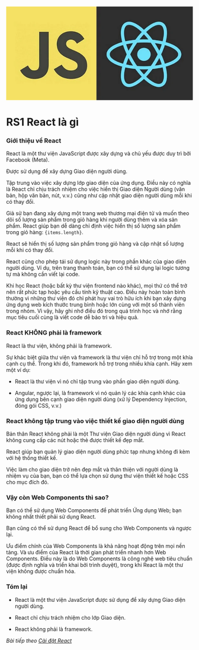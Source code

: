 ![Create-HTML-1](images/reactjs.webp)

# RS1 React là gì

### Giới thiệu về React

React là một thư viện JavaScript được xây dựng và chủ yếu được duy trì bởi Facebook (Meta).

Được sử dụng để xây dựng Giao diện người dùng.

Tập trung vào việc xây dựng lớp giao diện của ứng dụng. Điều này có nghĩa là React chỉ chịu trách nhiệm cho việc hiển thị Giao diện Người dùng (văn bản, hộp văn bản, nút, v.v.) cũng như cập nhật giao diện người dùng mỗi khi có thay đổi.

Giả sử bạn đang xây dựng một trang web thương mại điện tử và muốn theo dõi số lượng sản phẩm trong giỏ hàng khi người dùng thêm và xóa sản phẩm. React giúp bạn dễ dàng chỉ định việc hiển thị số lượng sản phẩm trong giỏ hàng: `{items.length}`.

React sẽ hiển thị số lượng sản phẩm trong giỏ hàng và cập nhật số lượng mỗi khi có thay đổi.

React cũng cho phép tái sử dụng logic này trong phần khác của giao diện người dùng. Ví dụ, trên trang thanh toán, bạn có thể sử dụng lại logic tương tự mà không cần viết lại code.

Khi học React (hoặc bất kỳ thư viện frontend nào khác), mọi thứ có thể trở nên rất phức tạp hoặc yêu cầu tính kỹ thuật cao. Điều này hoàn toàn bình thường vì những thư viện đó chỉ phát huy vai trò hữu ích khi bạn xây dựng ứng dụng web kích thước trung bình hoặc lớn cùng với một số thành viên trong nhóm. Vì vậy, hãy ghi nhớ điều đó trong quá trình học và nhớ rằng mục tiêu cuối cùng là viết code dễ bảo trì và hiệu quả.

### React KHÔNG phải là framework

React là thư viện, không phải là framework.

Sự khác biệt giữa thư viện và framework là thư viện chỉ hỗ trợ trong một khía cạnh cụ thể. Trong khi đó, framework hỗ trợ trong nhiều khía cạnh. Hãy xem một ví dụ:

- React là thư viện vì nó chỉ tập trung vào phần giao diện người dùng.

- Angular, ngược lại, là framework vì nó quản lý các khía cạnh khác của ứng dụng bên cạnh giao diện người dùng (xử lý Dependency Injection, đóng gói CSS, v.v.)

### React không tập trung vào việc thiết kế giao diện người dùng 

Bản thân React không phải là một Thư viện Giao diện người dùng vì React không cung cấp các nút hoặc thẻ được thiết kế đẹp mắt.

React giúp bạn quản lý giao diện người dùng phức tạp nhưng không đi kèm với hệ thống thiết kế.

Việc làm cho giao diện trở nên đẹp mắt và thân thiện với người dùng là nhiệm vụ của bạn, bạn có thể lựa chọn sử dụng thư viện thiết kế hoặc CSS cho mục đích đó.

### Vậy còn Web Components thì sao?

Bạn có thể sử dụng Web Components để phát triển Ứng dụng Web; bạn không nhất thiết phải sử dụng React.

Bạn cũng có thể sử dụng React để bổ sung cho Web Components và ngược lại.

Ưu điểm chính của Web Components là khả năng hoạt động trên mọi nền tảng. Và ưu điểm của React là thời gian phát triển nhanh hơn Web Components. Điều này là do Web Components là công nghệ web tiêu chuẩn (được định nghĩa và triển khai bởi trình duyệt), trong khi React là một thư viện không được chuẩn hóa.

### Tóm lại

- React là một thư viện JavaScript được sử dụng để xây dựng Giao diện người dùng.

- React chỉ chịu trách nhiệm cho lớp Giao diện.

- React không phải là framework.


*Bài tiếp theo [Cài đặt React](/lesson/session/session_02_react_setup.md)*
